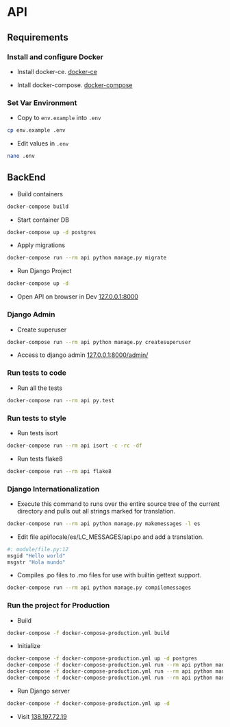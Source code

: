 # API

## Requirements

### Install and configure Docker

* Install docker-ce. [docker-ce](https://www.docker.com/community-edition)

* Intall docker-compose. [docker-compose](https://docs.docker.com/compose/install/)

### Set Var Environment

* Copy to `env.example` into `.env`

```sh
cp env.example .env
```

* Edit values in `.env`

```sh
nano .env
```

## BackEnd

* Build containers

```sh
docker-compose build
```

* Start container DB

```sh
docker-compose up -d postgres
```

* Apply migrations

```sh
docker-compose run --rm api python manage.py migrate
```

* Run Django Project

```sh
docker-compose up -d
```

* Open API on browser in Dev [127.0.0.1:8000](http://127.0.0.1:8000)

### Django Admin

* Create superuser

```sh
docker-compose run --rm api python manage.py createsuperuser
```

* Access to django admin [127.0.0.1:8000/admin/](http://127.0.0.1:8000/admin/)

### Run tests to code

* Run all the tests

```sh
docker-compose run --rm api py.test
```

### Run tests to style

* Run tests isort

```sh
docker-compose run --rm api isort -c -rc -df
```

* Run tests flake8

```sh
docker-compose run --rm api flake8
```

### Django Internationalization

* Execute this command to runs over the entire source tree of the current directory and pulls out all strings marked for translation.

```sh
docker-compose run --rm api python manage.py makemessages -l es
```

* Edit file api/locale/es/LC_MESSAGES/api.po and add a translation.

```sh
#: module/file.py:12
msgid "Hello world"
msgstr "Hola mundo"
```

* Compiles .po files to .mo files for use with builtin gettext support.

```sh
docker-compose run --rm api python manage.py compilemessages
```

### Run the project for Production

* Build

```sh
docker-compose -f docker-compose-production.yml build
```

* Initialize

```sh
docker-compose -f docker-compose-production.yml up -d postgres
docker-compose -f docker-compose-production.yml run --rm api python manage.py migrate --noinput
docker-compose -f docker-compose-production.yml run --rm api python manage.py collectstatic --noinput
docker-compose -f docker-compose-production.yml run --rm api python manage.py compilemessages
```

* Run Django server

```sh
docker-compose -f docker-compose-production.yml up -d
```

* Visit [138.197.72.19](http://138.197.72.19)
